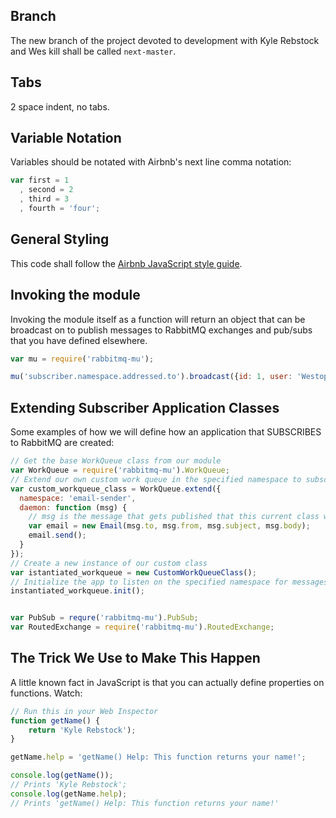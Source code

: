 ## Branch

The new branch of the project devoted to development with Kyle Rebstock and Wes kill shall be called `next-master`.

## Tabs

2 space indent, no tabs.  

## Variable Notation

Variables should be notated with Airbnb's next line comma notation:

```js
var first = 1
  , second = 2
  , third = 3
  , fourth = 'four';
```

## General Styling

This code shall follow the [Airbnb JavaScript style guide](https://github.com/airbnb/javascript).

## Invoking the module

Invoking the module itself as a function will return an object that can be broadcast on to publish messages to RabbitMQ exchanges and pub/subs that you have defined elsewhere.

```js
var mu = require('rabbitmq-mu');

mu('subscriber.namespace.addressed.to').broadcast({id: 1, user: 'Westopher', action: 'saved_user'});
```

## Extending Subscriber Application Classes

Some examples of how we will define how an application that SUBSCRIBES to RabbitMQ are created:

```js
// Get the base WorkQueue class from our module
var WorkQueue = require('rabbitmq-mu').WorkQueue;
// Extend our own custom work queue in the specified namespace to subscribe to events on
var custom_workqueue_class = WorkQueue.extend({
  namespace: 'email-sender',
  daemon: function (msg) {
    // msg is the message that gets published that this current class we are building 'subscribes' to.
    var email = new Email(msg.to, msg.from, msg.subject, msg.body);
    email.send();
  }
});
// Create a new instance of our custom class
var istantiated_workqueue = new CustomWorkQueueClass();
// Initialize the app to listen on the specified namespace for messages.
instantiated_workqueue.init();


var PubSub = requre('rabbitmq-mu').PubSub;
var RoutedExchange = require('rabbitmq-mu').RoutedExchange;
```

## The Trick We Use to Make This Happen

A little known fact in JavaScript is that you can actually define properties on functions.  Watch:

```js
// Run this in your Web Inspector
function getName() {
    return 'Kyle Rebstock');
}

getName.help = 'getName() Help: This function returns your name!';

console.log(getName());
// Prints 'Kyle Rebstock';
console.log(getName.help);
// Prints 'getName() Help: This function returns your name!'
```
```

